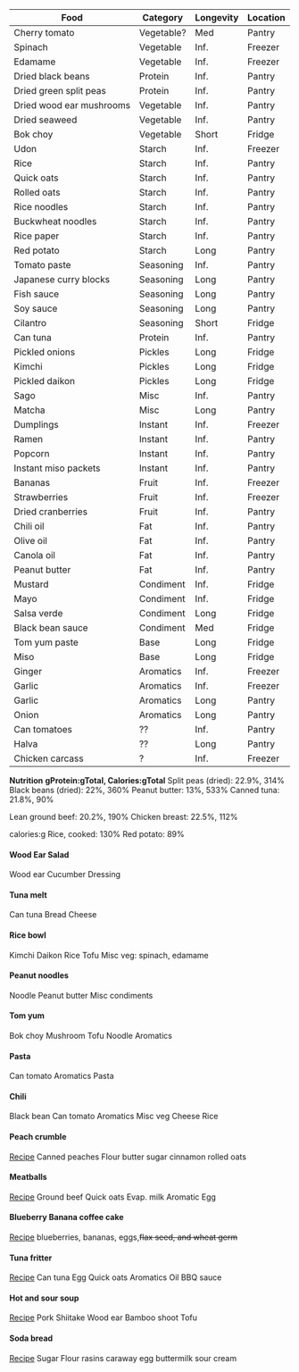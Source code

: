 
| Food                     | Category   | Longevity | Location |
| ------------------------ | ---------- | --------- | -------- |
| Cherry tomato            | Vegetable? | Med       | Pantry   |
| Spinach                  | Vegetable  | Inf.      | Freezer  |
| Edamame                  | Vegetable  | Inf.      | Freezer  |
| Dried black beans        | Protein    | Inf.      | Pantry   |
| Dried green split peas   | Protein    | Inf.      | Pantry   |
| Dried wood ear mushrooms | Vegetable  | Inf.      | Pantry   |
| Dried seaweed            | Vegetable  | Inf.      | Pantry   |
| Bok choy                 | Vegetable  | Short     | Fridge   |
| Udon                     | Starch     | Inf.      | Freezer  |
| Rice                     | Starch     | Inf.      | Pantry   |
| Quick oats               | Starch     | Inf.      | Pantry   |
| Rolled oats              | Starch     | Inf.      | Pantry   |
| Rice noodles             | Starch     | Inf.      | Pantry   |
| Buckwheat noodles        | Starch     | Inf.      | Pantry   |
| Rice paper               | Starch     | Inf.      | Pantry   |
| Red potato               | Starch     | Long      | Pantry   |
| Tomato paste             | Seasoning  | Inf.      | Pantry   |
| Japanese curry blocks    | Seasoning  | Long      | Pantry   |
| Fish sauce               | Seasoning  | Long      | Pantry   |
| Soy sauce                | Seasoning  | Long      | Pantry   |
| Cilantro                 | Seasoning  | Short     | Fridge   |
| Can tuna                 | Protein    | Inf.      | Pantry   |
| Pickled onions           | Pickles    | Long      | Fridge   |
| Kimchi                   | Pickles    | Long      | Fridge   |
| Pickled daikon           | Pickles    | Long      | Fridge   |
| Sago                     | Misc       | Inf.      | Pantry   |
| Matcha                   | Misc       | Long      | Pantry   |
| Dumplings                | Instant    | Inf.      | Freezer  |
| Ramen                    | Instant    | Inf.      | Pantry   |
| Popcorn                  | Instant    | Inf.      | Pantry   |
| Instant miso packets     | Instant    | Inf.      | Pantry   |
| Bananas                  | Fruit      | Inf.      | Freezer  |
| Strawberries             | Fruit      | Inf.      | Freezer  |
| Dried cranberries        | Fruit      | Inf.      | Pantry   |
| Chili oil                | Fat        | Inf.      | Pantry   |
| Olive oil                | Fat        | Inf.      | Pantry   |
| Canola oil               | Fat        | Inf.      | Pantry   |
| Peanut butter            | Fat        | Inf.      | Pantry   |
| Mustard                  | Condiment  | Inf.      | Fridge   |
| Mayo                     | Condiment  | Inf.      | Fridge   |
| Salsa verde              | Condiment  | Long      | Fridge   |
| Black bean sauce         | Condiment  | Med       | Fridge   |
| Tom yum paste            | Base       | Long      | Fridge   |
| Miso                     | Base       | Long      | Fridge   |
| Ginger                   | Aromatics  | Inf.      | Freezer  |
| Garlic                   | Aromatics  | Inf.      | Freezer  |
| Garlic                   | Aromatics  | Long      | Pantry   |
| Onion                    | Aromatics  | Long      | Pantry   |
| Can tomatoes             | ??         | Inf.      | Pantry   |
| Halva                    | ??         | Long      | Pantry   |
| Chicken carcass          | ?          | Inf.      | Freezer  |

**Nutrition**
**gProtein:gTotal, Calories:gTotal**
Split peas (dried): 22.9%, 314%
Black beans (dried): 22%, 360%
Peanut butter: 13%, 533%
Canned tuna: 21.8%, 90%

Lean ground beef: 20.2%, 190%
Chicken breast: 22.5%, 112%


calories:g
Rice, cooked: 130%
Red potato: 89%


#### Wood Ear Salad
Wood ear
Cucumber
Dressing

#### Tuna melt
Can tuna
Bread
Cheese

#### Rice bowl
Kimchi
Daikon
Rice
Tofu 
Misc veg: spinach, edamame

#### Peanut noodles
Noodle
Peanut butter
Misc condiments

#### Tom yum
Bok choy
Mushroom
Tofu 
Noodle 
Aromatics

#### Pasta
Can tomato 
Aromatics
Pasta

#### Chili
Black bean 
Can tomato 
Aromatics
Misc veg
Cheese
Rice

#### Peach crumble
[Recipe](https://www.allrecipes.com/recipe/231532/moms-peach-crisp/)
Canned peaches
Flour
butter
sugar
cinnamon
rolled oats

#### Meatballs
[Recipe](https://www.allrecipes.com/recipe/86936/bbq-glazed-homemade-meatballs/)
Ground beef
Quick oats
Evap. milk
Aromatic
Egg

#### Blueberry Banana coffee cake
[Recipe](https://www.allrecipes.com/recipe/278951/blueberry-banana-coffee-cake/)
blueberries, bananas, eggs,~~flax seed, and wheat germ~~

#### Tuna fritter
[Recipe](https://www.allrecipes.com/recipe/91478/bbq-tuna-fritters/)
Can tuna
Egg
Quick oats
Aromatics
Oil
BBQ sauce

#### Hot and sour soup
[Recipe](https://www.allrecipes.com/recipe/13185/chinese-spicy-hot-and-sour-soup/)
Pork
Shiitake 
Wood ear
Bamboo shoot
Tofu

#### Soda bread
[Recipe](https://www.allrecipes.com/article/how-to-make-irish-soda-bread/)
Sugar
Flour
rasins
caraway
egg
buttermilk
sour cream
